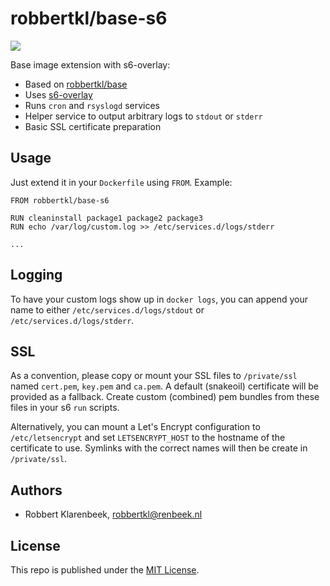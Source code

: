 # robbertkl/base-s6

[![](https://badge.imagelayers.io/robbertkl/base-s6:latest.svg)](https://imagelayers.io/?images=robbertkl/base-s6:latest)

Base image extension with s6-overlay:

* Based on [robbertkl/base](https://github.com/robbertkl/docker-base)
* Uses [s6-overlay](https://github.com/just-containers/s6-overlay)
* Runs `cron` and `rsyslogd` services
* Helper service to output arbitrary logs to `stdout` or `stderr`
* Basic SSL certificate preparation

## Usage

Just extend it in your `Dockerfile` using `FROM`. Example:

```
FROM robbertkl/base-s6

RUN cleaninstall package1 package2 package3
RUN echo /var/log/custom.log >> /etc/services.d/logs/stderr

...
```

## Logging

To have your custom logs show up in `docker logs`, you can append your name to either `/etc/services.d/logs/stdout` or `/etc/services.d/logs/stderr`.

## SSL

As a convention, please copy or mount your SSL files to `/private/ssl` named `cert.pem`, `key.pem` and `ca.pem`. A default (snakeoil) certificate will be provided as a fallback. Create custom (combined) pem bundles from these files in your s6 `run` scripts.

Alternatively, you can mount a Let's Encrypt configuration to `/etc/letsencrypt` and set `LETSENCRYPT_HOST` to the hostname of the certificate to use. Symlinks with the correct names will then be create in `/private/ssl`.

## Authors

* Robbert Klarenbeek, <robbertkl@renbeek.nl>

## License

This repo is published under the [MIT License](http://www.opensource.org/licenses/mit-license.php).
